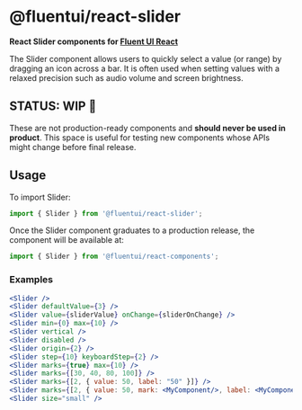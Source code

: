 # @fluentui/react-slider

**React Slider components for [Fluent UI React](https://developer.microsoft.com/en-us/fluentui)**

The Slider component allows users to quickly select a value (or range) by dragging an icon across a bar. It is often used when setting
values with a relaxed precision such as audio volume and screen brightness.

## STATUS: WIP 🚧

These are not production-ready components and **should never be used in product**. This space is useful for testing new components whose APIs might change before final release.

## Usage

To import Slider:

```js
import { Slider } from '@fluentui/react-slider';
```

Once the Slider component graduates to a production release, the component will be available at:

```js
import { Slider } from '@fluentui/react-components';
```

### Examples

```jsx
<Slider />
<Slider defaultValue={3} />
<Slider value={sliderValue} onChange={sliderOnChange} />
<Slider min={0} max={10} />
<Slider vertical />
<Slider disabled />
<Slider origin={2} />
<Slider step={10} keyboardStep={2} />
<Slider marks={true} max={10} />
<Slider marks={[30, 40, 80, 100]} />
<Slider marks={[2, { value: 50, label: "50" }]} />
<Slider marks={[2, { value: 50, mark: <MyComponent/>, label: <MyComponent/> }]} />
<Slider size="small" />
```
